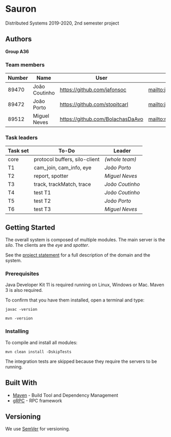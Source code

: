 # Sauron

Distributed Systems 2019-2020, 2nd semester project


## Authors

**Group A36**

### Team members


| Number | Name              | User                             	| Email                               |
| -------|-------------------|--------------------------------------| ------------------------------------|
| 89470  | João Coutinho     | <https://github.com/jafonsoc> 		| <mailto:j.afonso.coutinho@tecnico.ulisboa.pt>   |
| 89472  | João Porto        | <https://github.com/stopitcarl>  	| <mailto:joaofporto@tecnico.ulisboa.pt>     |
| 89512  | Miguel Neves      | <https://github.com/BolachasDaAvo> 	| <mailto:miguelscfneves@tecnico.ulisboa.pt> |

### Task leaders

| Task set | To-Do                         | Leader              |
| ---------|-------------------------------| --------------------|
| core     | protocol buffers, silo-client | _(whole team)_      |
| T1       | cam_join, cam_info, eye       | _João Porto_        |
| T2       | report, spotter               | _Miguel Neves_      |
| T3       | track, trackMatch, trace      | _João Coutinho_     |
| T4       | test T1                       | _João Coutinho_     |
| T5       | test T2                       | _João Porto_        |
| T6       | test T3                       | _Miguel Neves_      |


## Getting Started

The overall system is composed of multiple modules.
The main server is the _silo_.
The clients are the _eye_ and _spotter_.

See the [project statement](https://github.com/tecnico-distsys/Sauron/blob/master/README.md) for a full description of the domain and the system.

### Prerequisites

Java Developer Kit 11 is required running on Linux, Windows or Mac.
Maven 3 is also required.

To confirm that you have them installed, open a terminal and type:

```
javac -version

mvn -version
```

### Installing

To compile and install all modules:

```
mvn clean install -DskipTests
```

The integration tests are skipped because they require the servers to be running.


## Built With

* [Maven](https://maven.apache.org/) - Build Tool and Dependency Management
* [gRPC](https://grpc.io/) - RPC framework


## Versioning

We use [SemVer](http://semver.org/) for versioning. 
